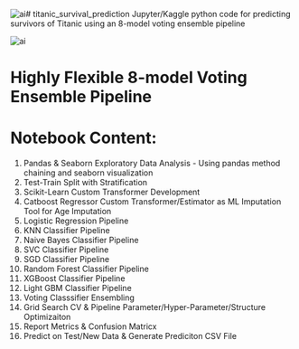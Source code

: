 ![ai](https://github.com/ramirazodi/titanic_survival_prediction/assets/106940649/b080e910-fcd3-42f6-b653-509136b5a890)# titanic_survival_prediction
Jupyter/Kaggle python code for predicting survivors of Titanic using an 8-model voting ensemble pipeline

![ai](https://github.com/ramirazodi/titanic_survival_prediction/assets/106940649/6a10308c-3790-426e-88d0-0f13bcccb2ea)

# Highly Flexible 8-model Voting Ensemble Pipeline 

# Notebook Content:

1) Pandas & Seaborn Exploratory Data Analysis - Using pandas method chaining and seaborn visualization
2) Test-Train Split with Stratification 
3) Scikit-Learn Custom Transformer Development
4) Catboost Regressor Custom Transformer/Estimator as ML Imputation Tool for Age Imputation
4) Logistic Regression Pipeline
5) KNN Classifier Pipeline
6) Naive Bayes Classifier Pipeline
7) SVC Classifier Pipeline
8) SGD Classifier Pipeline
9) Random Forest Classifier Pipeline
10) XGBoost Classifier Pipeline
11) Light GBM Classifier Pipeline
12) Voting Classsifier Ensembling 
13) Grid Search CV & Pipeline Parameter/Hyper-Parameter/Structure Optimizaiton
14) Report Metrics & Confusion Matricx
15) Predict on Test/New Data & Generate Prediciton CSV File
